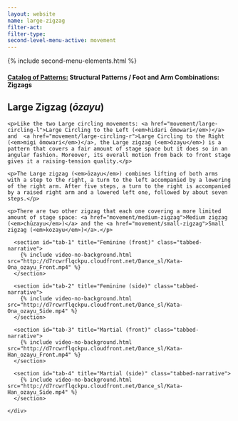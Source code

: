 ```yaml
---
layout: website
name: large-zigzag
filter-act:
filter-type:
second-level-menu-active: movement
---
```

{% include second-menu-elements.html %}

<main class="page-content">
  <div class="text-container">
    <h4><a href="/movement#catalog">Catalog of Patterns:</a> Structural Patterns / Foot and Arm Combinations: Zigzags</h4>
    <h2>Large Zigzag (<em>ōzayu</em>)</h2>

    <p>Like the two Large circling movements: <a href="movement/large-circling-l">Large Circling to the Left (<em>hidari ōmowari</em>)</a> and  <a href="movement/large-circling-r">Large Circling to the Right (<em>migi ōmowari</em>)</a>, the Large zigzag (<em>ōzayu</em>) is a pattern that covers a fair amount of stage space but it does so in an angular fashion. Moreover, its overall motion from back to front stage gives it a raising-tension quality.</p>

    <p>The Large zigzag (<em>ōzayu</em>) combines lifting of both arms with a step to the right, a turn to the left accompanied by a lowering of the right arm. After five steps, a turn to the right is accompanied by a raised right arm and a lowered left one, followed by about seven steps.</p>

    <p>There are two other zigzag that each one covering a more limited amount of stage space: <a href="movement/medium-zigzag">Medium zigzag (<em>chūzayu</em>)</a> and the <a href="movement/small-zigzag">Small zigzag (<em>kozayu</em>)</a>.</p>

  </div>


<div class="tabs-container">
  <div class="tabs-container__links">
    <div class="wrapper">
      <div id="tabs"></div>
    </div>
  </div>
  <div class="tabs-container__content">
    <div class="wrapper">

      <section id="tab-1" title="Feminine (front)" class="tabbed-narrative">
        {% include video-no-background.html src="http://d7rcwrflqckpu.cloudfront.net/Dance_sl/Kata-Ona_ozayu_Front.mp4" %}
      </section>

      <section id="tab-2" title="Feminine (side)" class="tabbed-narrative">
        {% include video-no-background.html src="http://d7rcwrflqckpu.cloudfront.net/Dance_sl/Kata-Ona_ozayu_Side.mp4" %}
      </section>

      <section id="tab-3" title="Martial (front)" class="tabbed-narrative">
        {% include video-no-background.html src="http://d7rcwrflqckpu.cloudfront.net/Dance_sl/Kata-Han_ozayu_Front.mp4" %}
      </section>

      <section id="tab-4" title="Martial (side)" class="tabbed-narrative">
        {% include video-no-background.html src="http://d7rcwrflqckpu.cloudfront.net/Dance_sl/Kata-Han_ozayu_Side.mp4" %}
      </section>

    </div>
  </div>
</div>
</main>
